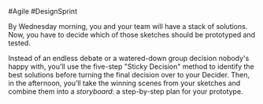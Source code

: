#Agile #DesignSprint 

By Wednesday morning, you and your team will have a stack of solutions. Now, you have to decide which of those sketches should be prototyped and tested.  
  
Instead of an endless debate or a watered-down group decision nobody's happy with, you'll use the five-step "Sticky Decision" method to identify the best solutions before turning the final decision over to your Decider. Then, in the afternoon, you’ll take the winning scenes from your sketches and combine them into a _storyboard_: a step-by-step plan for your prototype.